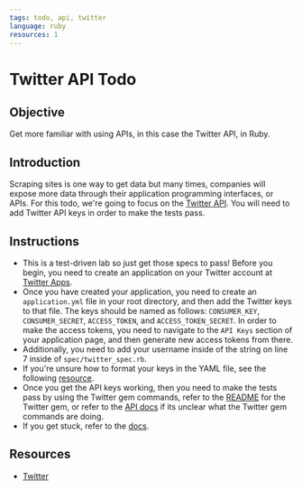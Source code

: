```yaml
---
tags: todo, api, twitter
language: ruby
resources: 1
---
```


# Twitter API Todo

## Objective

Get more familiar with using APIs, in this case the Twitter API, in Ruby.

## Introduction

Scraping sites is one way to get data but many times, companies will expose more data through their application programming interfaces, or APIs. For this todo, we're going to focus on the [Twitter API](https://dev.twitter.com/docs/api/1.1).  You will need to add Twitter API keys in order to make the tests pass.

## Instructions
* This is a test-driven lab so just get those specs to pass! Before you begin, you need to create an application on your Twitter account at [Twitter Apps](https://apps.twitter.com/).
* Once you have created your application, you need to create an `application.yml` file in your root directory, and then add the Twitter keys to that file. The keys should be named as follows: `CONSUMER_KEY`, `CONSUMER_SECRET`, `ACCESS_TOKEN`, and `ACCESS_TOKEN_SECRET`. In order to make the access tokens, you need to navigate to the `API Keys` section of your application page, and then generate new access tokens from there.
* Additionally, you need to add your username inside of the string on line 7 inside of `spec/twitter_spec.rb`.
* If you're unsure how to format your keys in the YAML file, see the following [resource](http://docs.ansible.com/YAMLSyntax.html).
* Once you get the API keys working, then you need to make the tests pass by using the Twitter gem commands, refer to the [README](https://github.com/sferik/twitter) for the Twitter gem, or refer to the [API docs](https://dev.twitter.com/docs/api/1.1) if its unclear what the Twitter gem commands are doing.
* If you get stuck, refer to the [docs](https://dev.twitter.com/docs/api/1.1).

## Resources
* [Twitter](https://dev.twitter.com/)
